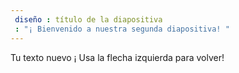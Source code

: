 ```yaml
---
 diseño : título de la diapositiva
 : "¡ Bienvenido a nuestra segunda diapositiva! "
---
```

Tu texto nuevo ¡ 
Usa la flecha izquierda para volver!
